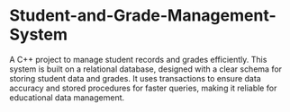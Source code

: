 # Student-and-Grade-Management-System
A C++ project to manage student records and grades efficiently. This system is built on a relational database, designed with a clear schema for storing student data and grades. It uses transactions to ensure data accuracy and stored procedures for faster queries, making it reliable for educational data management.
